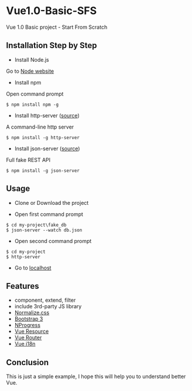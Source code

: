 # Vue1.0-Basic-SFS
Vue 1.0 Basic project - Start From Scratch

## Installation Step by Step
- Install Node.js

Go to [Node website](https://nodejs.org/en/)

- Install npm

Open command prompt

```
$ npm install npm -g
```
- Install http-server ([source](https://github.com/indexzero/http-server))

A command-line http server
```
$ npm install -g http-server
```
- Install json-server ([source](https://github.com/typicode/json-server))

Full fake REST API
```
$ npm install -g json-server
```
## Usage
- Clone or Download the project

- Open first command prompt
```
$ cd my-project\fake_db
$ json-server --watch db.json
```
- Open second command prompt
```
$ cd my-project
$ http-server
```
- Go to [localhost](http://localhost:8080/)

## Features

- component, extend, filter
- include 3rd-party JS library
- [Normalize.css](https://necolas.github.io/normalize.css/)
- [Bootstrap 3](http://getbootstrap.com/)
- [NProgress](https://github.com/rstacruz/nprogress)
- [Vue Resource](https://github.com/vuejs/vue-resource)
- [Vue Router](https://github.com/vuejs/vue-router)
- [Vue i18n](https://github.com/kazupon/vue-i18n)

## Conclusion

This is just a simple example, I hope this will help you to understand better Vue.
